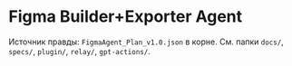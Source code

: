# Figma Builder+Exporter Agent
Источник правды: `FigmaAgent_Plan_v1.0.json` в корне.
См. папки `docs/`, `specs/`, `plugin/`, `relay/`, `gpt-actions/`.
